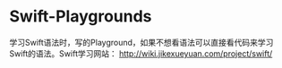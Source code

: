 # Swift-Playgrounds
学习Swift语法时，写的Playground，如果不想看语法可以直接看代码来学习Swift的语法。Swift学习网站： http://wiki.jikexueyuan.com/project/swift/
